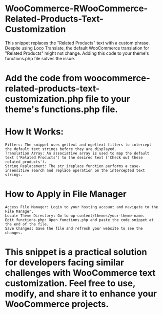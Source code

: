 # WooCommerce-RWooCommerce-Related-Products-Text-Customization
This snippet replaces the "Related Products" text with a custom phrase. Despite using Loco Translate, the default WooCommerce translation for "Related Products" might not change. Adding this code to your theme's functions.php file solves the issue.


# Add the code from woocommerce-related-products-text-customization.php file to your theme's functions.php file.

# How It Works:

    Filters: The snippet uses gettext and ngettext filters to intercept the default text strings before they are displayed.
    Translation Array: An associative array is used to map the default text ('Related Products') to the desired text ('Check out these related products').
    String Replacement: The str_ireplace function performs a case-insensitive search and replace operation on the intercepted text strings.

# How to Apply in File Manager

    Access File Manager: Login to your hosting account and navigate to the File Manager.
    Locate Theme Directory: Go to wp-content/themes/your-theme-name.
    Edit functions.php: Open functions.php and paste the code snippet at the end of the file.
    Save Changes: Save the file and refresh your website to see the changes.

# This snippet is a practical solution for developers facing similar challenges with WooCommerce text customization. Feel free to use, modify, and share it to enhance your WooCommerce projects.
